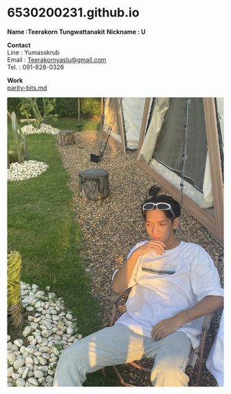 # 6530200231.github.io

**Name :Teerakorn Tungwattanakit**
**Nickname : U**

**Contact** <br>
Line : Yumasskrub <br>
Email : Teerakornyaslu@gmail.com <br>
Tel. : 091-828-0326

**Work** <br>
[parity-bits.md](parity-bits.md)

![me](IMG_4607.jpeg)
